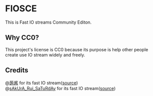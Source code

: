 # FIOSCE
This is Fast IO streams Community Editon.
## Why CC0?
This project's license is CC0 because its purpose is help other people create use IO stream widely and freely.
## Credits
@[蒟酱](https://www.luogu.com.cn/user/310818) for its fast IO stream([source](https://githubfast.com/g1thubhack3r/FIOSCE/blob/master/src/%E8%92%9F%E9%85%B1.h))  
@[sAkUrA_Rui_SaTuRdAy](https://www.luogu.com.cn/user/852881) for its fast IO stream([source](https://githubfast.com/g1thubhack3r/FIOSCE/blob/master/src/sAkUrA_Rui_SaTuRdAy.h))  
